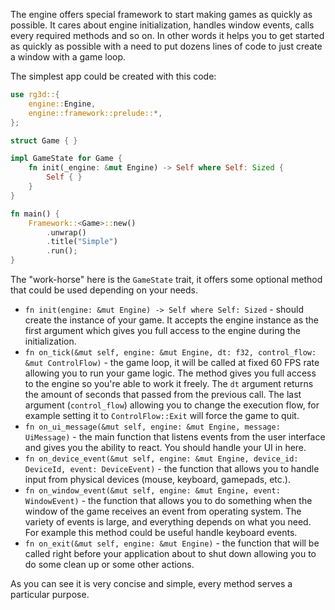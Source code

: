 The engine offers special framework to start making games as quickly as possible. It cares about engine initialization,
handles window events, calls every required methods and so on. In other words it helps you to get started as quickly
as possible with a need to put dozens lines of code to just create a window with a game loop.

The simplest app could be created with this code:

```rust
use rg3d::{
    engine::Engine,
    engine::framework::prelude::*,
};

struct Game { }

impl GameState for Game {
    fn init(_engine: &mut Engine) -> Self where Self: Sized {
        Self { }
    }
}

fn main() {
    Framework::<Game>::new()
        .unwrap()
        .title("Simple")
        .run();
}
```

The "work-horse" here is the `GameState` trait, it offers some optional method that could be used depending on
your needs.

- `fn init(engine: &mut Engine) -> Self where Self: Sized` - should create the instance of your game. It accepts the engine instance as the first argument
  which gives you full access to the engine during the initialization.
- `fn on_tick(&mut self, engine: &mut Engine, dt: f32, control_flow: &mut ControlFlow)` - the game loop, it will
  be called at fixed 60 FPS rate allowing you to run your game logic. The method gives you full access to the engine
  so you're able to work it freely. The `dt` argument returns the amount of seconds that passed from the previous
  call. The last argument (`control_flow`) allowing you to change the execution flow, for example setting it to
  `ControlFlow::Exit` will force the game to quit.
- `fn on_ui_message(&mut self, engine: &mut Engine, message: UiMessage)` - the main function that listens events
  from the user interface and gives you the ability to react. You should handle your UI in here.
- `fn on_device_event(&mut self, engine: &mut Engine, device_id: DeviceId, event: DeviceEvent)` - the function that
  allows you to handle input from physical devices (mouse, keyboard, gamepads, etc.).
- `fn on_window_event(&mut self, engine: &mut Engine, event: WindowEvent)` - the function that allows you to do
  something when the window of the game receives an event from operating system. The variety of events is large, and
  everything depends on what you need. For example this method could be useful handle keyboard events.
- `fn on_exit(&mut self, engine: &mut Engine)` - the function that will be called right before your application
  about to shut down allowing you to do some clean up or some other actions.

As you can see it is very concise and simple, every method serves a particular purpose. 